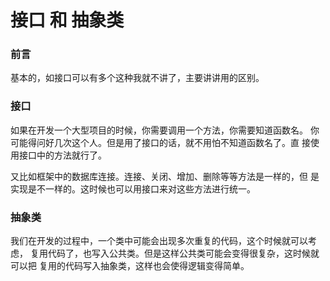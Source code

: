 # 接口 和 抽象类

### 前言
基本的，如接口可以有多个这种我就不讲了，主要讲讲用的区别。

### 接口
如果在开发一个大型项目的时候，你需要调用一个方法，你需要知道函数名。
你可能得问好几次这个人。但是用了接口的话，就不用怕不知道函数名了。直
接使用接口中的方法就行了。

又比如框架中的数据库连接。连接、关闭、增加、删除等等方法是一样的，但
是实现是不一样的。这时候也可以用接口来对这些方法进行统一。

### 抽象类
我们在开发的过程中，一个类中可能会出现多次重复的代码，这个时候就可以考虑，
复用代码了，也写入公共类。但是这样公共类可能会变得很复杂，这时候就可以把
复用的代码写入抽象类，这样也会使得逻辑变得简单。
